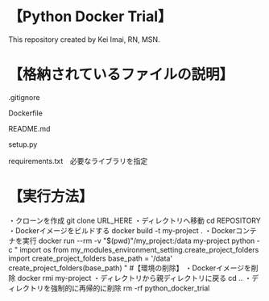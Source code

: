 # 【Python Docker Trial】
This repository created by Kei Imai, RN, MSN.

# 【格納されているファイルの説明】
.gitignore

Dockerfile

README.md

setup.py

requirements.txt　必要なライブラリを指定

# 【実行方法】
・クローンを作成
git clone URL_HERE
・ディレクトリへ移動
cd REPOSITORY
・Dockerイメージをビルドする
docker build -t my-project .
・Dockerコンテナを実行
docker run --rm -v "$(pwd)"/my_project:/data my-project python -c "
import os
from my_modules_environment_setting.create_project_folders import create_project_folders
base_path = '/data'
create_project_folders(base_path)
"
#【環境の削除】
・Dockerイメージを削除
docker rmi my-project
・ディレクトリから親ディレクトリに戻る
cd ..
・ディレクトリを強制的に再帰的に削除
rm -rf python_docker_trial

